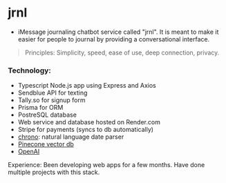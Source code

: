 # jrnl

- iMessage journaling chatbot service called "jrnl". It is meant to make it easier for people to journal by providing a conversational interface.

> Principles: Simplicity, speed, ease of use, deep connection, privacy.

### Technology:

- Typescript Node.js app using Express and Axios
- Sendblue API for texting
- Tally.so for signup form
- Prisma for ORM
- PostreSQL database
- Web service and database hosted on Render.com
- Stripe for payments (syncs to db automatically)
- [chrono](https://github.com/wanasit/chrono): natural language date parser
- [Pinecone vector db](https://docs.pinecone.io/docs/node-client)
- [OpenAI](https://docs.pinecone.io/docs/openai)

Experience: Been developing web apps for a few months. Have done multiple projects with this stack.
